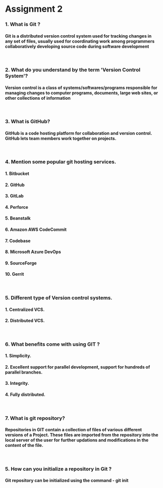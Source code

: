 # Assignment 2

### **1. What is Git ?**

#### Git is a distributed version control system used for tracking changes in any set of files, usually used for coordinating work among programmers collaboratively developing source code during software development

<br/>

### **2. What do you understand by the term 'Version Control System'?**

#### Version control is a class of systems/softwares/programs responsible for managing changes to computer programs, documents, large web sites, or other collections of information

<br/>

### **3. What is GitHub?**

#### GitHub is a code hosting platform for collaboration and version control. GitHub lets team members work together on projects.

<br/>

### **4. Mention some popular git hosting services.**

#### 1. Bitbucket

#### 2. GitHub

#### 3. GitLab

#### 4. Perforce

#### 5. Beanstalk

#### 6. Amazon AWS CodeCommit

#### 7. Codebase

#### 8. Microsoft Azure DevOps

#### 9. SourceForge

#### 10. Gerrit

<br/>

### **5. Different type of Version control systems.**

#### 1. Centralized VCS.

#### 2. Distributed VCS.

<br/>

### **6. What benefits come with using GIT ?**

#### 1. Simplicity.

#### 2. Excellent support for parallel development, support for hundreds of parallel branches.

#### 3. Integrity.

#### 4. Fully distributed.

 <br/>

### **7. What is git repository?**

#### Repositories in GIT contain a collection of files of various different versions of a Project. These files are imported from the repository into the local server of the user for further updations and modifications in the content of the file.

<br/>

### **5. How can you initialize a repository in Git ?**

#### Git repository can be initialized using the command - git init
